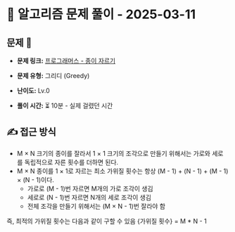 # 📝 알고리즘 문제 풀이 - 2025-03-11

## 문제 📖

- **문제 링크:** [프로그래머스 - 종이 자르기](https://school.programmers.co.kr/learn/courses/30/lessons/120922)

- **문제 유형:** 그리디 (Greedy)

- **난이도:** Lv.0

- **풀이 시간:** ⏳ 10분 - 실제 걸렸던 시간

## ✍ 접근 방식

- M × N 크기의 종이를 잘라서 1 × 1 크기의 조각으로 만들기 위해서는 가로와 세로를 독립적으로 자른 횟수를 더하면 된다.
- M × N 종이를 1 × 1로 자르는 최소 가위질 횟수는 항상 (M - 1) + (N - 1) + (M - 1) × (N - 1)이다.
  - 가로로 (M - 1)번 자르면 M개의 가로 조각이 생김
  - 세로로 (N - 1)번 자르면 N개의 세로 조각이 생김
  - 전체 조각을 만들기 위해서는 (M × N - 1)번 잘라야 함

즉, 최적의 가위질 횟수는 다음과 같이 구할 수 있음
{가위질 횟수} = M \* N - 1
